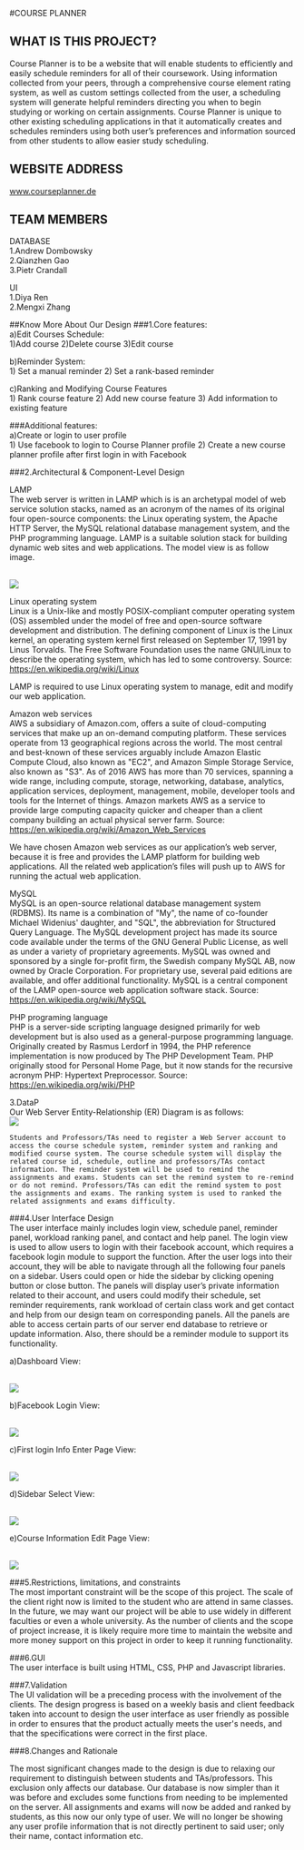

#COURSE PLANNER


## WHAT IS THIS PROJECT?
Course Planner is to be a website that will enable students to efficiently and easily schedule reminders for all of their coursework. Using information collected from your peers, through a comprehensive course element rating system, as well as custom settings collected from the user, a scheduling system will generate helpful reminders directing you when to begin studying or working on certain assignments. Course Planner is unique to other existing scheduling applications in that it automatically creates and schedules reminders using both user’s preferences and information sourced from other students to allow easier study scheduling.



## WEBSITE ADDRESS
www.courseplanner.de

## TEAM MEMBERS

DATABASE<br />
1.Andrew Dombowsky<br />
2.Qianzhen Gao<br />
3.Pietr Crandall<br />

UI<br />
1.Diya Ren <br />
2.Mengxi Zhang<br />


##Know More About Our Design 
###1.Core features: <br />
a)Edit Courses Schedule:<br />
            1)Add course 
            2)Delete course 
            3)Edit course 


b)Reminder System:<br />
         1) Set a manual reminder
	 2) Set a rank-based reminder


c)Ranking and Modifying Course Features<br />
         1) Rank course feature
         2) Add new course feature
         3) Add information to existing feature


###Additional features:<br />
a)Create or login to user profile <br /> 
         1) Use facebook to login to Course Planner profile
      	 2) Create a new course planner profile after first login in with Facebook


###2.Architectural & Component-Level Design


LAMP<br />
	The web server is written in LAMP which is is an archetypal model of web service solution stacks, named as an acronym of the names of its original four open-source components: the Linux operating system, the Apache HTTP Server, the MySQL relational database management system, and the PHP programming language. LAMP is a suitable solution stack for building dynamic web sites and web applications. The model view is as follow image.

<br>
<img heigh="700" src=https://github.com/lukeZhangMengxi/CoursePlanner321P/blob/master/readmeIMG/Screen%20Shot%202016-11-10%20at%2010.07.51%20AM.png/>
<br>

Linux operating system<br />
	Linux is a Unix-like and mostly POSIX-compliant computer operating system (OS) assembled under the model of free and open-source software development and distribution. The defining component of Linux is the Linux kernel, an operating system kernel first released on September 17, 1991 by Linus Torvalds. The Free Software Foundation uses the name GNU/Linux to describe the operating system, which has led to some controversy. Source: https://en.wikipedia.org/wiki/Linux


LAMP is required to use Linux operating system to manage, edit and modify our web application.


Amazon web services<br />
	AWS a subsidiary of Amazon.com, offers a suite of cloud-computing services that make up an on-demand computing platform. These services operate from 13 geographical regions across the world. The most central and best-known of these services arguably include Amazon Elastic Compute Cloud, also known as "EC2", and Amazon Simple Storage Service, also known as "S3". As of 2016 AWS has more than 70 services, spanning a wide range, including compute, storage, networking, database, analytics, application services, deployment, management, mobile, developer tools and tools for the Internet of things. Amazon markets AWS as a service to provide large computing capacity quicker and cheaper than a client company building an actual physical server farm. Source: https://en.wikipedia.org/wiki/Amazon_Web_Services
	
We have chosen Amazon web services as our application’s web server, because it is free and provides the LAMP platform for building web applications. All the related web application’s files will push up to AWS for running the actual web application.


MySQL<br />
	MySQL is an open-source relational database management system (RDBMS). Its name is a combination of "My", the name of co-founder Michael Widenius' daughter, and "SQL", the abbreviation for Structured Query Language. The MySQL development project has made its source code available under the terms of the GNU General Public License, as well as under a variety of proprietary agreements. MySQL was owned and sponsored by a single for-profit firm, the Swedish company MySQL AB, now owned by Oracle Corporation. For proprietary use, several paid editions are available, and offer additional functionality. MySQL is a central component of the LAMP open-source web application software stack. Source: https://en.wikipedia.org/wiki/MySQL


PHP programing language <br />
	PHP is a server-side scripting language designed primarily for web development but is also used as a general-purpose programming language. Originally created by Rasmus Lerdorf in 1994, the PHP reference implementation is now produced by The PHP Development Team. PHP originally stood for Personal Home Page, but it now stands for the recursive acronym PHP: Hypertext Preprocessor. Source: https://en.wikipedia.org/wiki/PHP


3.DataP<br />
	Our Web Server Entity-Relationship (ER) Diagram is as follows:
<br>
<img heigh="700" src=https://github.com/lukeZhangMengxi/CoursePlanner321P/blob/master/readmeIMG/Screen%20Shot%202016-11-10%20at%2010.08.19%20AM.png/>
<br>



	Students and Professors/TAs need to register a Web Server account to access the course schedule system, reminder system and ranking and modified course system. The course schedule system will display the related course id, schedule, outline and professors/TAs contact information. The reminder system will be used to remind the assignments and exams. Students can set the remind system to re-remind or do not remind. Professors/TAs can edit the remind system to post the assignments and exams. The ranking system is used to ranked the related assignments and exams difficulty.


###4.User Interface Design <br />
	The user interface mainly includes login view, schedule panel, reminder panel, workload ranking panel, and contact and help panel. The login view is used to allow users to login with their facebook account, which requires a facebook login module to support the function. After the user logs into their account, they will be able to navigate through all the following four panels on a sidebar. Users could open or hide the sidebar by clicking opening button or close button. The panels will display user’s private information related to their account, and users could modify their schedule, set reminder requirements, rank workload of certain class work and get contact and help from our design team on corresponding panels. All the panels are able to access certain parts of our server end database to retrieve or update information. Also, there should be a reminder module to support its functionality.

a)Dashboard View:

<br>
<img heigh="700" src=https://github.com/lukeZhangMengxi/CoursePlanner321P/blob/master/readmeIMG/Screen%20Shot%202016-11-10%20at%209.48.50%20AM.png />
<br>



b)Facebook Login View:


<br>
<img heigh="700" src=https://github.com/lukeZhangMengxi/CoursePlanner321P/blob/master/readmeIMG/Screen%20Shot%202016-11-10%20at%209.50.42%20AM.png/>
<br>




c)First login Info Enter Page View:


<br>
<img heigh="700" src=https://github.com/lukeZhangMengxi/CoursePlanner321P/blob/master/readmeIMG/Screen%20Shot%202016-11-10%20at%209.51.04%20AM.png/>
<br>




d)Sidebar Select View:


<br>
<img heigh="700" src=https://github.com/lukeZhangMengxi/CoursePlanner321P/blob/master/readmeIMG/Screen%20Shot%202016-11-10%20at%209.54.38%20AM.png/>
<br>



e)Course Information Edit Page View:

<br>
<img heigh="700" src=https://github.com/lukeZhangMengxi/CoursePlanner321P/blob/master/readmeIMG/Screen%20Shot%202016-11-10%20at%209.51.29%20AM.png/>
<br>




###5.Restrictions, limitations, and constraints <br />
The most important constraint will be the scope of this project. The scale of the client right now is limited to the student who are attend in same classes. In the future, we may want our project will be able to use widely in different faculties or even a whole university. As the number of clients and the scope of project increase, it is likely require more time to maintain the website and more money support on this project in order to keep it running functionality.


###6.GUI<br />
The user interface is built using HTML, CSS, PHP and Javascript libraries.




###7.Validation<br />
The UI validation will be a preceding process with the involvement of the clients. The design progress is based on a weekly basis and client feedback taken into account to design the user interface as user friendly as possible in order to ensures that the product actually meets the user's needs, and that the specifications were correct in the first place. 




###8.Changes and Rationale<br />

The most significant changes made to the design is due to relaxing our requirement to distinguish between students and TAs/professors. This exclusion only affects our database. Our database is now simpler than it was before and excludes some functions from needing to be implemented on the server. All assignments and exams will now be added and ranked by students, as this now our only type of user. We will no longer be showing any user profile information that is not directly pertinent to said user; only their name, contact information etc. 



